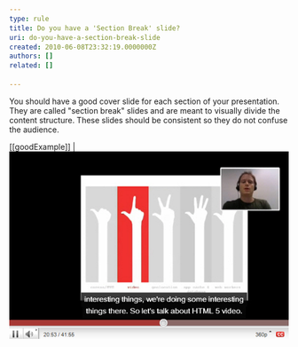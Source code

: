 ```yaml
---
type: rule
title: Do you have a 'Section Break' slide?
uri: do-you-have-a-section-break-slide
created: 2010-06-08T23:32:19.0000000Z
authors: []
related: []

---
```


You should have a good cover slide for each section of your presentation. They are called "section break" slides and are meant to visually divide the content structure. These slides should be                     consistent so they do not confuse the audience.
 
[[goodExample]]
| ![This is very clear that we are up to part 2 of the presentation](CoverSlide.jpg)
